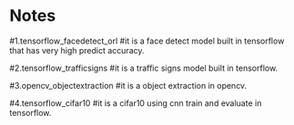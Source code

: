 # Notes
#1.tensorflow_facedetect_orl
#it is a face detect model built in tensorflow that has very high predict accuracy.

#2.tensorflow_trafficsigns
#it is a traffic signs model built in tensorflow.

#3.opencv_objectextraction
#it is a object extraction in opencv.

#4.tensorflow_cifar10
#it is a cifar10 using cnn train and evaluate in tensorflow.



                                                  